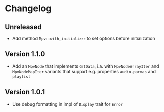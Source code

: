 # Changelog

## Unreleased
* Add method `Mpv::with_initializer` to set options before initialization

## Version 1.1.0
* Add an `MpvNode` that implements `GetData`, i.a. with `MpvNodeArrayIter` and `MpvNodeMapIter` variants that support e.g. properties `audio-parmas` and `playlist`

## Version 1.0.1
* Use debug formatting in impl of `Display` trait for `Error`
